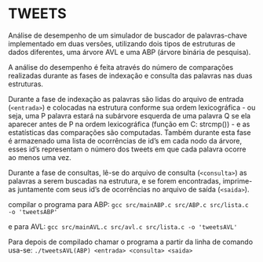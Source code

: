 # TWEETS

Análise de desempenho de um simulador de buscador de palavras-chave implementado em duas versões, utilizando dois tipos de estruturas de dados diferentes, uma árvore AVL e uma ABP (árvore binária de pesquisa).

A análise do desempenho é feita através do número de comparações realizadas durante as fases de indexação e consulta das palavras nas duas estruturas.

Durante a fase de indexação as palavras são lidas do arquivo de entrada (`<entrada>`) e colocadas na estrutura conforme sua ordem lexicográfica - ou seja, uma P palavra estará na subárvore esquerda de uma palavra Q se ela aparecer antes de P na ordem lexicográfica (função em C: strcmp()) - e as estatísticas das comparações são computadas. Também durante esta fase é armazenado uma lista de ocorrências de id’s em cada nodo da árvore, esses id’s representam o número dos tweets em que cada palavra ocorre ao menos uma vez.
  
Durante a fase de consultas, lê-se do arquivo de consulta (`<consulta>`) as palavras a serem buscadas na estrutura, e se forem encontradas, imprime-as juntamente com seus id’s de ocorrências no arquivo de saída (`<saida>`).

compilar o programa para ABP:
`gcc src/mainABP.c src/ABP.c src/lista.c -o 'tweetsABP'`

e para AVL:
`gcc src/mainAVL.c src/avl.c src/lista.c -o 'tweetsAVL'`

Para depois de compilado chamar o programa a partir da linha de comando usa-se:
`./tweetsAVL(ABP) <entrada> <consulta> <saida>`
  
